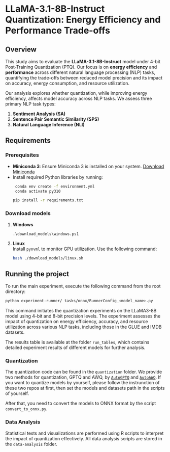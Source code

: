 # LLaMA-3.1-8B-Instruct Quantization: Energy Efficiency and Performance Trade-offs

## Overview
This study aims to evaluate the **LLaMA-3.1-8B-Instruct** model under 4-bit Post-Training Quantization (PTQ). Our focus is on **energy efficiency** and **performance** across different natural language processing (NLP) tasks, quantifying the trade-offs between reduced model precision and its impact on accuracy, energy consumption, and resource utilization.

Our analysis explores whether quantization, while improving energy efficiency, affects model accuracy across NLP tasks. We assess three primary NLP task types:
1. **Sentiment Analysis (SA)**
2. **Sentence Pair Semantic Similarity (SPS)**
3. **Natural Language Inference (NLI)**

## Requirements

### Prerequisites
- **Miniconda 3**: Ensure Miniconda 3 is installed on your system. [Download Miniconda](https://docs.anaconda.com/miniconda/)
- Install required Python libraries by running:
  ```bash
   conda env create -f environment.yml
   conda activate py310
  ```
  ```bash
  pip install -r requirements.txt
  ```

### Download models 
1. **Windows**  
   ```
   .\download_models\windows.ps1
   ```

2. **Linux**  
   Install `pynvml` to monitor GPU utilization. Use the following command:
   ```bash
   bash ./download_models/linux.sh
   ```

## Running the project

To run the main experiment, execute the following command from the root directory:
   ```bash
   python experiment-runner/ tasks/onnx/RunnerConfig_<model_name>.py
   ```
This command initiates the quantization experiments on the LLaMA3-8B model using 4-bit and 8-bit precision levels. The experiment assesses the impact of quantization on energy efficiency, accuracy, and resource utilization across various NLP tasks, including those in the GLUE and IMDB datasets.

The results table is available at the folder `run_tables`, which contains detailed experiment results of different models for further analysis.

### Quantization
The quantization code can be found in the `quantization` folder. We provide two methods for quantization, GPTQ and AWQ, by [```AutoGPTQ```](https://github.com/AutoGPTQ/AutoGPTQ) and [```AutoAWQ```](https://github.com/casper-hansen/AutoAWQ). If you want to quantize models by yourself, please follow the instrunction of these two repos at first, then set the models and datasets path in the scripts of yourself.

After that, you need to convert the models to ONNX format by the script ```convert_to_onnx.py```.

### Data Analysis
Statistical tests and visualizations are performed using R scripts to interpret the impact of quantization effectively. All data analysis scripts are stored in the `data-analysis` folder.
